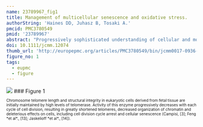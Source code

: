 ```yaml
---
name: 23789967_fig1
title: Management of multicellular senescence and oxidative stress.
authorString: 'Haines DD, Juhasz B, Tosaki A.'
pmcid: PMC3780549
pmid: '23789967'
abstract: "Progressively sophisticated understanding of cellular and molecular processes that contribute to age-related physical deterioration is being gained from ongoing research into cancer, chronic inflammatory syndromes and other serious disorders that increase with age. Particularly valuable insight has resulted from characterization of how senescent cells affect the tissues in which they form in ways that decrease an organism's overall viability. Increasingly, the underlying pathophysiology of ageing is recognized as a consequence of oxidative damage. This leads to hyperactivity of cell growth pathways, prominently including mTOR (mammalian target of rapamycin), that contribute to a build-up in cells of toxic aggregates such as progerin (a mutant nuclear cytoskeletal protein), lipofuscin and other cellular debris, triggering formation of senescent cellular phenotypes, which interact destructively with surrounding tissue. Indeed, senescent cell ablation dramatically inhibits physical deterioration in progeroid (age-accelerated) mice. This review explores ways in which oxidative stress creates ageing-associated cellular damage and triggers induction of the cell death/survival programs' apoptosis, necrosis, autophagy and 'necroapoptophagy'. The concept of 'necroapoptophagy' is presented here as a strategy for varying tissue oxidative stress intensity in ways that induce differential activation of death versus survival programs, resulting in enhanced and sustained representation of healthy functional cells. These strategies are discussed in the context of specialized mesenchymal stromal cells with the potential to synergize with telocytes in stabilizing engrafted progenitor cells, thereby extending periods of healthy life. Information and concepts are summarized in a hypothetical approach to suppressing whole-organism senescence, with methods drawn from emerging understandings of ageing, gained from Cnidarians (jellyfish, corals and anemones) that undergo a unique form of cellular regeneration, potentially conferring open-ended lifespans."
doi: 10.1111/jcmm.12074
thumb_url: 'http://europepmc.org/articles/PMC3780549/bin/jcmm0017-0936-f1.gif'
figure_no: 1
tags:
  - eupmc
  - figure
---
```

<img src='http://europepmc.org/articles/PMC3780549/bin/jcmm0017-0936-f1.jpg' style='max-height: 300px'>
### Figure 1
<p style='font-size: 10px;'><title>Telomerase and cell division-dependent decrease in telomere length</title> Chromosome telomere length and structural integrity in eukaryotic cells derived from fetal tissue are initially maintained by high levels of telomerase. Activity of this enzyme progressively decreases with each cycle of cell division, resulting in greatly shortened telomeres, decreased organization of chromatin and deleterious effects on cells, including cell division cycle arrest and cellular senescence (Campisi, [<xref rid="b3" ref-type="bibr">3</xref>]; Feng *et al*., [<xref rid="b13" ref-type="bibr">13</xref>]; Jaskelioff *et al*., [<xref rid="b14" ref-type="bibr">14</xref>]).</p>